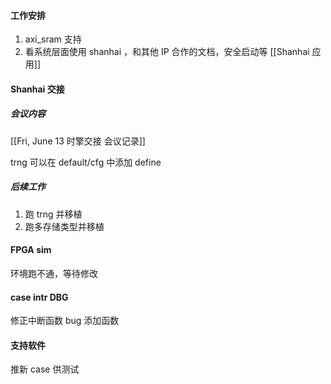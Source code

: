 #### 工作安排

1. axi_sram 支持
2. 看系统层面使用 shanhai ，和其他 IP 合作的文档，安全启动等
   [[Shanhai 应用]]
#### Shanhai 交接

##### 会议内容

[[Fri, June 13 时擎交接 会议记录]]

trng 可以在 default/cfg 中添加 define

##### 后续工作

1. 跑 trng 并移植
2. 跑多存储类型并移植

#### FPGA sim

环境跑不通，等待修改

#### case intr DBG

修正中断函数 bug
添加函数

#### 支持软件

推新 case 供测试
